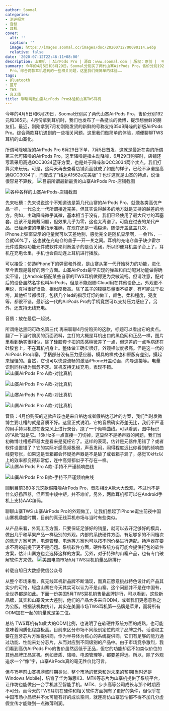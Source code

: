 ```yaml
---
author: Soomal
categories:
- 测评报告
- 音频
- 耳机
cover:
  alt: ''
  caption: ''
  image: https://images.soomal.cc/images/doc/20200712/00090114.webp
  relative: false
date: '2020-07-12T22:46:11+08:00'
description: 山寨机 | AirPods Pro | 源自：www.soomal.com | 版权：原创 |  平均/总评分：09.71/165
summary: 今年的4月5日和6月29日，Soomal分别买了两代山寨AirPods Pro，售价分别192元和385元。最近，刚刚拿到7月初刚刚发货的新鲜的号称支持35dB降噪的新版AirPods
  Pro。综合两款耳机遇到的一些相关问题，这里我们做简单的体验……
tags:
- Bluetooth
- 蓝牙
- TWS
- 真无线
title: 聊聊两款山寨AirPods Pro体验和山寨TWS耳机
---
```


今年的4月5日和6月29日，Soomal分别买了两代山寨AirPods Pro，售价分别192元和385元。4月份拿到耳机时，我们也发布了一条挺长的微博，提示想尝鲜的朋友们。最近，刚刚拿到7月初刚刚发货的新鲜的号称支持35dB降噪的新版AirPods Pro。综合两款耳机遇到的一些相关问题，这里我们做简单的体验，顺便聊聊TWS耳机的山寨化。

所谓可降噪版的AirPods Pro
6月29日下单，7月5日首发，这就是最近在卖的所谓第三代可降噪的AirPods Pro，这里降噪是指主动降噪，6月29日购买时，店铺还写着采用高通QCC3034蓝牙方案，也是处于降噪和QCC3034两个卖点，我们打算买来玩玩。可是，这两天再去查看店铺页面就成了如图的样子，已经不承诺是高通QCC3034了，而变成了“络达A1562a完美版”？也许这就是山寨的特点，说话很容易不算数。
![目前所谓最新最贵的山寨AirPods Pro-店铺截图](https://images.soomal.cc/images/doc/20200712/00090112_01.webp)




![各种各样的山寨AirPods-店铺截图](https://images.soomal.cc/images/doc/20200712/00090113_01.webp)




先来吐槽：先来说说这个不知道该是第几代山寨的AirPods Pro，就像各类高仿产品一样，一代总比一代所谓接近完美，但其实说得越多的地方就是支持的越差的地方。例如，主动降噪微乎其微，基本相当于没有，我们已经使用了最大尺寸的耳塞套，应该不是佩戴问题，但效果几乎为零，这也太离谱了。可能在过去的某代产品，已经承诺的电量指示准确，在现在还是一塌糊涂，随便开盖盒盖几次，iPhone上弹窗显示的电量就可以天差地别，感觉完全是随机显示啊，一会1%，一会就60%了，这也就在充电仓的盖子一开一关之间。耳机的充电仓盖子缺少霍尔元件或类似功能元件或软件来判断盖子的是否关闭，所以即便耳机盖子合上了，耳机在充电仓里，手机也会自动连上耳机进行播放。

可以接受：仿造iPhone下的弹窗和外观，是山寨从第一代开始努力的功能，进化至今表现是最好的两个方面。山寨AirPods最早实现的弹盖和自动配对功能做得确实不错，比Android搭配某些自家的TWS耳机做得更为灵敏流畅。但请注意，配对后的设备虽然名字也叫AirPods，但是不能跟随iCloud用在其他设备上。外观更不用说，真得很好很像，相似度极高。除了盖子的铰链质量很不稳定，有可能过于松垮，其他细节都很好，包括几个led的指示灯灯的做工，颜色，柔和程度，亮度等，都很不错。最新这一代的AirPods Pro的手柄竟然可以支持压力感应了。另外，还支持无线充电。

音质：放在最后一起说。

所谓络达黑网可改名第三代
再来聊聊4月份购买的这款，标题可以看出它的卖点。翻了一下当时购买的页面资料，主打的大概是耳机出口的黑色网和正品一样，图片里看到确实很相似，除了硅胶套卡扣的质感稍微差了一点，但这差的一点毛病还在硅胶套上，不在耳机机身上。整体做工确实很好，外观相似度极高。但是这一代的AirPods Pro山寨，手柄部分没有压力感应器，模具的样式也和原版有差别，摸起来怪怪的。当然，它也可以快速流畅的激活iPhone开盖动画，向导连接等。电量识别同样极为飘忽不定。耳机支持无线充电，表现不错。
![山寨AirPods Pro A款-对比真机](https://images.soomal.cc/images/doc/20200712/00090107.webp)




![山寨AirPods Pro A款-对比真机](https://images.soomal.cc/images/doc/20200712/00090108.webp)




![山寨AirPods Pro A款-对比真机](https://images.soomal.cc/images/doc/20200712/00090109.webp)




![山寨AirPods Pro A款-对比真机](https://images.soomal.cc/images/doc/20200712/00090110.webp)




音质：4月份购买的这款应该也是来自络达或者假络达芯片的方案，我们当时发微博主要吐槽的就是音质不好。这里正式说明，它的音质确实奇差无比，我们不严谨的用手持耳机怼在麦克风上进行录音，跑了一个频响曲线。可以看到，图中标识的“A款”就是它。16kHz多一点直接一刀切掉，这显然不是扬声器的问题，我们当初微博吐槽扬声器太差看来是冤枉它了。这样的表现，估计是元器件用错了？或者软件设置错了？它的实际听感高频极弱，声音发闷，闷得程度远比你看到的频响曲线更夸张，如果这是音箱都会怀疑扬声器是不是破了或者箱子漏了，感觉10kHz以上的效率都变得非常低，连中高频都似乎不存在一样。
![山寨AirPods Pro A款-手持不严谨频响曲线](https://images.soomal.cc/images/doc/20200712/00090105.webp)




![山寨AirPods Pro B款-手持不严谨频响曲线](https://images.soomal.cc/images/doc/20200712/00090106.webp)




回到目前380多元这款假降噪AirPods Pro，音质相比A款大大改观，不过也不是什么好扬声器，但声音中规中矩，并不难听。另外，两款耳机都可以在Android手机上支持AAC编码。

聊聊山寨TWS
山寨AirPods Pro的外观做工，让我们想起了iPhone诞生前夜中国山寨机鼎盛时期，目前的真无线耳机市场与当时有些类似。

从产品来看，外观工艺方面，只要保证足够好的销量，就可以去开足够好的模具，做出几乎和苹果产品一样级别的外观。内部的系统硬件方面，有足够多的不同档次的蓝牙方案可选，电源管理、电池等方案也可以按不同价格进行选配。扬声器在要求不高的前提下更不是问题。系统软件方面，硬件系统方有可能会提供打包的软件方案，估计山寨方也会选择这样的方案。另外，对于特殊的山寨产品，也有专门破解软件方来做。
![美国电商市场5月TWS耳机销量品牌排行](https://images.soomal.cc/images/doc/20200712/00090111.webp)

转载自旭日大数据微信公众号


从整个市场来看，真无线耳机新品牌不断涌现，而真正愿意挑战特色设计的产品其实少的可怜，轻度山寨在今天其实可以认为不是山寨。这个问题并不是在中国有，全世界都是如此。下面一份美国5月TWS耳机销售量品牌排行，可以看到，这些新品牌，其实和山寨没太大差别，他们的产品大多来自ODM，或者我们更愿意称之为公版。根据该机构统计，其实在美国市场TWS耳机第一品牌是苹果，而将所有ODM加在一起的销量就是第二位。

总结
TWS耳机有如此大的ODM比例，也说明了在软硬件系统方面的成熟，也可能意味着同质化程度极高。目前来区分市场不同级别定位的除了品牌之外，话语权主要在蓝牙芯片方案提供商，作为半导体为核心的系统提供商，它们有足够的能力通过功能、性能来划分芯片，从而对应到不同级别的产品中。由于市场竞争激烈，我们看到高仿AirPods Pro的售价虽然远低于正品，但它的功能却远不如类似价位的其他品牌正品耳机。例如音质、降噪、电源管理等，都要差得远。所以，除了外观追求一个“像”字，山寨AirPods真的毫无性价比可言。

但与15年前山寨机鼎盛时期类似，整个市场的繁荣和对未来的预期[当时还是Windows Mobile]，培育了华为海思K3、MTK等芯片为山寨机提供了系统平台，让作坊也能做出一台手机甚至智能手机。MTK、步步高等公司成长与那个时期密不可分。而今天的TWS耳机在硬件和相关软件方面拥有了更好的条件，但似乎在中国市场小品牌并不太可能有好的成长空间，就连高仿山寨恐怕都不得不加几分虚假宣传才能赚到一点微薄利润。